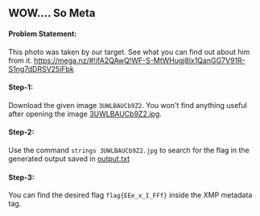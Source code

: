 <h2>WOW.... So Meta</h2>

<h4>Problem Statement:</h4>
<p>This photo was taken by our target. See what you can find out about him from it. <a href="https://mega.nz/#!ifA2QAwQ!WF-S-MtWHugj8lx1QanGG7V91R-S1ng7dDRSV25iFbk">https://mega.nz/#!ifA2QAwQ!WF-S-MtWHugj8lx1QanGG7V91R-S1ng7dDRSV25iFbk</a></p>
  
<h4>Step-1:</h4>
<p>Download the given image <code>3UWLBAUCb9Z2</code>. You won't find anything useful after opening the image <a href="">3UWLBAUCb9Z2.jpg</a>.</p>

<h4>Step-2:</h4>
<p>Use the command <code>strings 3UWLBAUCb9Z2.jpg</code> to search for the flag in the generated output saved in <a href="">output.txt</a></p>

<h4>Step-3:</h4>
<p>You can find the desired flag <code>flag{EEe_x_I_FFf}</code> inside the XMP metadata tag.</p>

